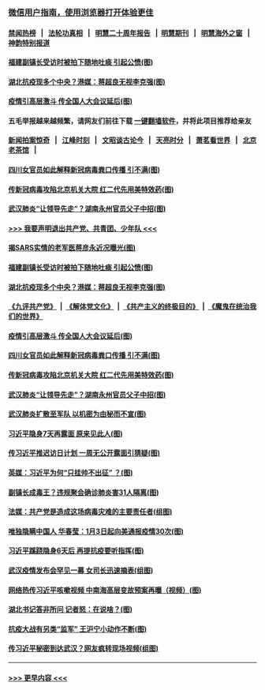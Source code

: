 ### [微信用户指南，使用浏览器打开体验更佳](https://github.com/gfw-breaker/banned-news1/blob/master/indexes/wechat-guide.md?t=0)
#### [禁闻热榜](热点新闻.md?t=0)  &nbsp;&nbsp;|&nbsp;&nbsp; [法轮功真相](https://github.com/gfw-breaker/truth/blob/master/README.md?t=0) &nbsp;&nbsp;|&nbsp;&nbsp; [明慧二十周年报告](https://github.com/gfw-breaker/mh-reports/blob/master/README.md?t=0) &nbsp;&nbsp;|&nbsp;&nbsp;[明慧期刊](https://github.com/gfw-breaker/mh-qikan) &nbsp;&nbsp;|&nbsp;&nbsp; [明慧海外之窗](https://github.com/gfw-breaker/mh-news/blob/master/README.md?t=0) &nbsp;&nbsp;|&nbsp;&nbsp; [神韵特别报道](https://github.com/gfw-breaker/mh-news/blob/master/shenyun.md?t=0)
#### [福建副镇长受访时被拍下随地吐痰 引起公愤(图)](../pages/p2/922279.md?t=02072233) 
#### [湖北抗疫现多个中央？港媒：蒋超良无视李克强(图)](../pages/p2/922154.md?t=02072233) 
#### [疫情引高层激斗 传全国人大会议延后(图)](../pages/p2/922162.md?t=02072233) 
#### 五毛举报越来越频繁，请网友们前往下载 [一键翻墙软件](https://github.com/gfw-breaker/ssr-accounts)，并将此项目推荐给亲友
#### [新闻拍案惊奇](https://github.com/gfw-breaker/banned-news1/blob/master/pages/link4.md) &nbsp;&nbsp;|&nbsp;&nbsp; [江峰时刻](https://github.com/gfw-breaker/banned-news1/blob/master/pages/link4.md) &nbsp;&nbsp;|&nbsp;&nbsp; [文昭谈古论今](https://github.com/gfw-breaker/banned-news1/blob/master/pages/link4.md) &nbsp;&nbsp;|&nbsp;&nbsp; [天亮时分](https://github.com/gfw-breaker/banned-news1/blob/master/pages/link4.md) &nbsp;&nbsp;|&nbsp;&nbsp; [萧茗看世界](https://github.com/gfw-breaker/banned-news1/blob/master/pages/link4.md) &nbsp;&nbsp;|&nbsp;&nbsp; [北京老茶馆](https://github.com/gfw-breaker/banned-news1/blob/master/pages/link4.md) &nbsp;&nbsp;|&nbsp;&nbsp; 
#### [四川女官员如此解释新冠病毒粪口传播 引不满(图)](../pages/p2/922144.md?t=02072233) 
#### [传新冠病毒攻陷北京机关大院 红二代先用美特效药(图)](../pages/p2/922107.md?t=02072233) 
#### [武汉肺炎“让领导先走”？湖南永州官员父子中招(图)](../pages/p2/922095.md?t=02072233) 
#### [>>> 我要声明退出共产党、共青团、少年队 <<<](https://github.com/begood0513/goodnews/blob/master/quit/letter.md) 
#### [揭SARS实情的老军医蒋彦永近况曝光(图)](../pages/p2/922283.md?t=02072233) 
#### [福建副镇长受访时被拍下随地吐痰 引起公愤(图)](../pages/p2/922279.md?t=02072233) 
#### [湖北抗疫现多个中央？港媒：蒋超良无视李克强(图)](../pages/p2/922154.md?t=02072233) 
#### [《九评共产党》](https://github.com/begood0513/9ping.md/blob/master/README.md) &nbsp;|&nbsp; [《解体党文化》](../../../../jtdwh.md/blob/master/README.md)  &nbsp;|&nbsp; [《共产主义的终极目的》](../../../../gczydzjmd.md/blob/master/README.md) &nbsp;|&nbsp; [《魔鬼在统治我们的世界》](../../../../mgztzwmdsj.md/blob/master/README.md) 
#### [疫情引高层激斗 传全国人大会议延后(图)](../pages/p2/922162.md?t=02072233) 
#### [四川女官员如此解释新冠病毒粪口传播 引不满(图)](../pages/p2/922144.md?t=02072233) 
#### [传新冠病毒攻陷北京机关大院 红二代先用美特效药(图)](../pages/p2/922107.md?t=02072233) 
#### [武汉肺炎“让领导先走”？湖南永州官员父子中招(图)](../pages/p2/922095.md?t=02072233) 
#### [武汉肺炎扩散至军队 以机密为由秘而不宣(图)](../pages/p2/922044.md?t=02072233) 
#### [习近平隐身7天再露面 原来见此人(图)](../pages/p2/922041.md?t=02072233) 
#### [传习近平推迟访日计划 一周无公开露面引猜疑(图)](../pages/p2/922006.md?t=02072233) 
#### [英媒：习近平为何“只挂帅不出征” ？(图)](../pages/p2/921925.md?t=02072233) 
#### [副镇长成毒王？违规聚会确诊肺炎害31人隔离(图)](../pages/p2/921985.md?t=02072233) 
#### [法媒：共产党是造成这场病毒灾难的主要责任者(组图)](../pages/p2/921958.md?t=02072233) 
#### [唯独隐瞒中国人 华春莹：1月3日起向美通报疫情30次(图)](../pages/p2/921893.md?t=02072233) 
#### [习近平蹊跷隐身6天后 再提抗疫要听指挥(图)](../pages/p2/921870.md?t=02072233) 
#### [武汉疫情发布会罕见一幕 女司长迅速摘表(组图)](../pages/p2/921849.md?t=02072233) 
#### [网络热传习近平咳嗽视频 中南海高层变故预案再曝（视频）(图)](../pages/p2/921846.md?t=02072233) 
#### [湖北书记答非所问 记者怒：在说啥？(图)](../pages/p2/921804.md?t=02072233) 
#### [抗疫大战有另类“监军” 王沪宁小动作不断(图)](../pages/p2/921771.md?t=02072233) 
#### [传习近平秘密到达武汉？网友疯转现场视频(组图)](../pages/p2/921775.md?t=02072233) 

----
#### [ >>> 更早内容 <<< ](../indexes/p2-earlier.md)
